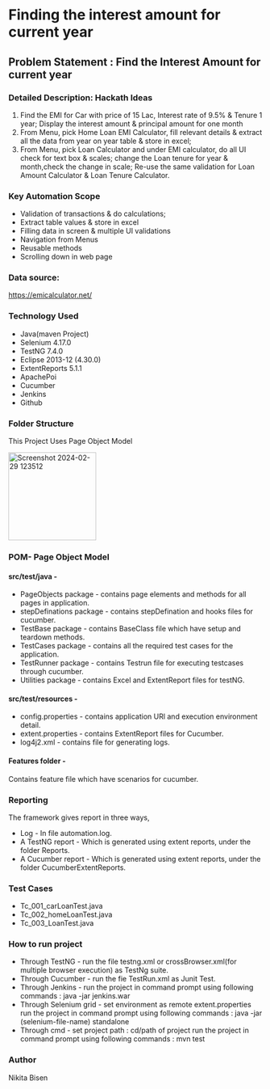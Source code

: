 
# Finding the interest amount for current year 

## Problem Statement : Find the Interest Amount for current year

### Detailed Description: Hackath Ideas

1. Find the EMI for Car with price of 15 Lac, Interest rate of 9.5% & Tenure 1 year; Display the interest amount & principal amount for one month
2. From Menu, pick Home Loan EMI Calculator, fill relevant details & extract all the data from  year on year table & store in excel;
3. From Menu, pick Loan Calculator and under EMI calculator, do all UI check for text box & scales; change the Loan tenure for year & month,check the change in scale; Re-use the same validation for Loan Amount Calculator & Loan Tenure Calculator.


### Key Automation Scope
* Validation of transactions & do calculations;
* Extract table values & store in excel
* Filling data in screen & multiple UI validations
* Navigation from Menus
* Reusable methods
* Scrolling down in web page
  
### Data source:
https://emicalculator.net/

### Technology Used
* Java(maven Project)
* Selenium 4.17.0
* TestNG 7.4.0
* Eclipse 2013-12 (4.30.0)
* ExtentReports 5.1.1
* ApachePoi 
* Cucumber
* Jenkins
* Github

### Folder Structure
This Project Uses Page Object Model

<img width="174" alt="Screenshot 2024-02-29 123512" src="https://github.com/Nikita0712/hackathon/assets/92384758/dc44b706-427e-490a-9023-70ccf71decb8">

### POM- Page Object Model
#### src/test/java -
* PageObjects package - contains page elements and methods for all pages in application.
* stepDefinations package - contains stepDefination and hooks files for cucumber.
* TestBase package - contains BaseClass file which have setup and teardown methods.
* TestCases package - contains all the required test cases for the application.
* TestRunner package - contains Testrun file for executing testcases through cucumber.
* Utilities package - contains Excel and ExtentReport files for testNG.

#### src/test/resources -
* config.properties - contains application URl and execution environment detail.
* extent.properties - contains  ExtentReport files for Cucumber.
* log4j2.xml - contains file for generating logs.

#### Features folder - 
Contains feature file which have scenarios for cucumber.


### Reporting
The framework gives report in three ways,

* Log - In file automation.log.
* A TestNG report - Which is generated using extent reports, under the folder Reports.
* A Cucumber report - Which is generated using extent reports, under the folder CucumberExtentReports.

 ###  Test Cases
 * Tc_001_carLoanTest.java
 * Tc_002_homeLoanTest.java
 * Tc_003_LoanTest.java

### How to run project
* Through TestNG - run the file testng.xml or crossBrowser.xml(for multiple browser execution) as TestNg suite.
* Through Cucumber - run the fie TestRun.xml as Junit Test.
* Through Jenkins -
  run the project in command prompt using following commands : java -jar jenkins.war
* Through Selenium grid -
  set environment as remote extent.properties
  run the project in command prompt using following commands : java -jar (selenium-file-name) standalone
* Through cmd -
  set project path : cd/path of project 
  run the project in command prompt using following commands : mvn test

### Author
Nikita Bisen
                    
